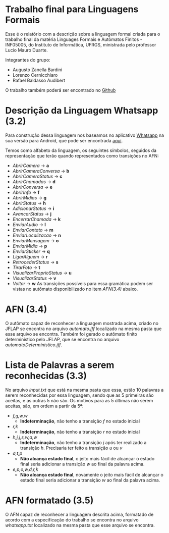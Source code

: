 # Trabalho final para Linguagens Formais

Esse é o relatório com a descrição sobre a linguagem formal criada para o trabalho final da matéria Linguages Formais e Autômatos Finitos - INF05005, do Instituto de Informática, UFRGS, ministrada pelo professor Lucio Mauro Duarte.

Integrantes do grupo:
* Augusto Zanella Bardini
* Lorenzo Cernicchiaro
* Rafael Baldasso Audibert

O trabalho também poderá ser encontrado no [Github](https://github.com/rafaeelaudibert/Formais)


# Descrição da Linguagem Whatsapp (3.2)

Para construção dessa linguagem nos baseamos no aplicativo [Whatsapp](https://www.whatsapp.com/) na sua versão para Android, que pode ser encontrada [aqui](https://play.google.com/store/apps/details?id=com.whatsapp).

Temos como alfabeto da linguagem, os seguintes símbolos, seguidos da representação que terão quando representados como transições no AFN:

* *AbrirCamera* -> **a**
* *AbrirCameraConversa* -> **b**
* *AbrirCameraStatus* -> **c**
* *AbrirChamadas* -> **d**
* *AbrirConversa* -> **e**
* *AbrirInfo* -> **f**
* *AbrirMidias* -> **g**
* *AbrirStatus* -> **h**
* *AdicionarStatus* -> **i**
* *AvancarStatus* -> **j**
* *EncerrarChamada* -> **k**
* *EnviarAudio* -> **l**
* *EnviarContato* -> **m**
* *EnviarLocalizacao* -> **n**
* *EnviarMensagem* -> **o**
* *EnviarMidia* -> **p**
* *EnviarSticker* -> **q**
* *LigarAlguem* -> **r**
* *RetrocederStatus* -> **s**
* *TirarFoto* -> **t**
* *VisualizarProprioStatus* -> **u**
* *VisualizarStatus* -> **v**
* *Voltar* -> **w**
As transições possíveis para essa gramática podem ser vistas no autômato disponibilizado no item *AFN(3.4)* abaixo.

# AFN (3.4)
O autômato capaz de reconhecer a linguagem mostrada acima, criado no JFLAP se encontra no arquivo *automato.jff* localizado na mesma pasta que esse arquivo se encontra.
Também foi gerado o autômato finito determinístico pelo JFLAP, que se encontra no arquivo *automatoDeterministico.jff*.

# Lista de Palavras a serem reconhecidas (3.3)
No arquivo *input.txt* que está na mesma pasta que essa, estão 10 palavras a serem reconhecidas por essa linguagem, sendo que as 5 primeiras são aceitas, e as outras 5 não são. Os motivos para as 5 últimas não serem aceitas, são, em ordem a partir da 5ª:
* *f,g,w,w*
    * **Indeterminação**, não tenho a transição *f* no estado inicial
* *r,k*
	* **Indeterminação**, não tenho a transição *r* no estado inicial
* *h,j,j,s,w,a,w*
	 * **Indeterminação**, não tenho a transição *j* após ter realizado a transição *h*. Precisaria ter feito a transição *u* ou *v* 
* *a,t,p*
	* **Não alcança estado final**, o jeito mais fácil de alcançar o estado final seria adicionar a transição *w* ao final da palavra acima. 
* *e,p,o,w,d,r,k*
	* **Não alcança estado final**, novamente o jeito mais fácil de alcançar o estado final seria adicionar a transição *w* ao final da palavra acima. 


# AFN formatado (3.5)
O AFN capaz de reconhecer a linguagem descrita acima, formatado de acordo com a especificação do trabalho se encontra no arquivo *whatsapp.txt* localizado na mesma pasta que esse arquivo se encontra.